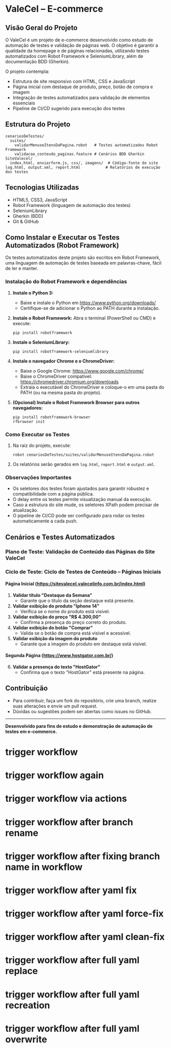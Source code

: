 <!-- Trigger workflow: alteração para forçar execução do GitHub Actions -->
# ValeCel – E-commerce

## Visão Geral do Projeto

O ValeCel é um projeto de e-commerce desenvolvido como estudo de automação de testes e validação de páginas web. O objetivo é garantir a qualidade da homepage e de páginas relacionadas, utilizando testes automatizados com Robot Framework e SeleniumLibrary, além de documentação BDD (Gherkin).

O projeto contempla:
- Estrutura de site responsivo com HTML, CSS e JavaScript
- Página inicial com destaque de produto, preço, botão de compra e imagem
- Integração de testes automatizados para validação de elementos essenciais
- Pipeline de CI/CD sugerido para execução dos testes

## Estrutura do Projeto

```
cenariosDeTestes/
  suites/
    validarMenuseItensDaPagina.robot   # Testes automatizados Robot Framework
    validacao_conteudo_paginas.feature # Cenários BDD Gherkin
SiteValecel/
  index.html, enviarform.js, css/, imagens/  # Código-fonte do site
log.html, output.xml, report.html           # Relatórios de execução dos testes
```

## Tecnologias Utilizadas
- HTML5, CSS3, JavaScript
- Robot Framework (linguagem de automação dos testes)
- SeleniumLibrary
- Gherkin (BDD)
- Git & GitHub

## Como Instalar e Executar os Testes Automatizados (Robot Framework)

Os testes automatizados deste projeto são escritos em Robot Framework, uma linguagem de automação de testes baseada em palavras-chave, fácil de ler e manter.

### Instalação do Robot Framework e dependências

1. **Instale o Python 3:**
   - Baixe e instale o Python em https://www.python.org/downloads/
   - Certifique-se de adicionar o Python ao PATH durante a instalação.

2. **Instale o Robot Framework:**
   Abra o terminal (PowerShell ou CMD) e execute:
   ```
   pip install robotframework
   ```

3. **Instale o SeleniumLibrary:**
   ```
   pip install robotframework-seleniumlibrary
   ```

4. **Instale o navegador Chrome e o ChromeDriver:**
   - Baixe o Google Chrome: https://www.google.com/chrome/
   - Baixe o ChromeDriver compatível: https://chromedriver.chromium.org/downloads
   - Extraia o executável do ChromeDriver e coloque-o em uma pasta do PATH (ou na mesma pasta do projeto).

5. **(Opcional) Instale o Robot Framework Browser para outros navegadores:**
   ```
   pip install robotframework-browser
   rfbrowser init
   ```

### Como Executar os Testes

1. Na raiz do projeto, execute:
   ```
   robot cenariosDeTestes/suites/validarMenuseItensDaPagina.robot
   ```
2. Os relatórios serão gerados em `log.html`, `report.html` e `output.xml`.

### Observações Importantes
- Os seletores dos testes foram ajustados para garantir robustez e compatibilidade com a página pública.
- O delay entre os testes permite visualização manual da execução.
- Caso a estrutura do site mude, os seletores XPath podem precisar de atualização.
- O pipeline de CI/CD pode ser configurado para rodar os testes automaticamente a cada push.

## Cenários e Testes Automatizados

### Plano de Teste: Validação de Conteúdo das Páginas do Site ValeCel
### Ciclo de Teste: Ciclo de Testes de Conteúdo – Páginas Iniciais

#### Página Inicial (https://sitevalecel.valecelinfo.com.br/index.html)

1. **Validar título "Destaque da Semana"**
   - Garante que o título da seção destaque está presente.
2. **Validar exibição do produto "Iphone 14"**
   - Verifica se o nome do produto está visível.
3. **Validar exibição do preço "R$ 4.300,00"**
   - Confirma a presença do preço correto do produto.
4. **Validar exibição do botão "Comprar"**
   - Valida se o botão de compra está visível e acessível.
5. **Validar exibição da imagem do produto**
   - Garante que a imagem do produto em destaque está visível.

#### Segunda Página (https://www.hostgator.com.br/)
6. **Validar a presença do texto "HostGator"**
   - Confirma que o texto "HostGator" está presente na página.

## Contribuição
- Para contribuir, faça um fork do repositório, crie uma branch, realize suas alterações e envie um pull request.
- Dúvidas ou sugestões podem ser abertas como issues no GitHub.

---

**Desenvolvido para fins de estudo e demonstração de automação de testes em e-commerce.**
# trigger workflow
# trigger workflow again
# trigger workflow via actions
# trigger workflow after branch rename
# trigger workflow after fixing branch name in workflow
# trigger workflow after yaml fix
# trigger workflow after yaml force-fix
# trigger workflow after yaml clean-fix
# trigger workflow after full yaml replace
# trigger workflow after full yaml recreation
# trigger workflow after full yaml overwrite
